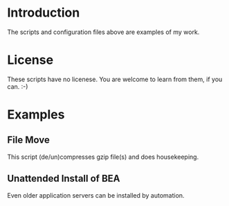 # Introduction

The scripts and configuration files above are examples of my work.

# License

These scripts have no licenese.  You are welcome to learn from them, if you can.  :-)

# Examples

## File Move

This script (de/un)compresses gzip file(s) and does housekeeping.

## Unattended Install of BEA

Even older application servers can be installed by automation.

